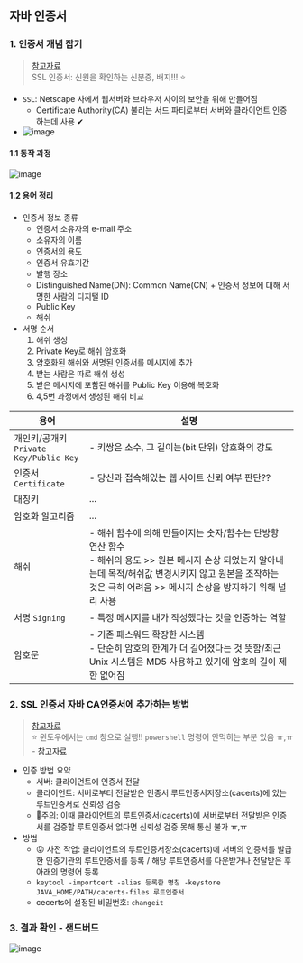 ## 자바 인증서
### 1. 인증서 개념 잡기
> [참고자료](https://wiki.kldp.org/HOWTO/html/SSL-Certificates-HOWTO/x70.html) <br>
> SSL 인증서: 신원을 확인하는 신분증, 배지!!! ⭐
- `SSL`: Netscape 사에서 웹서버와 브라우저 사이의 보안을 위해 만들어짐
  - Certificate Authority(CA) 불리는 서드 파티로부터 서버와 클라이언트 인증하는데 사용 ✔
- ![image](https://user-images.githubusercontent.com/61215550/179866103-f47b654d-39fd-4b3b-82ed-8a739ff151ce.png)

#### 1.1 동작 과정
![image](https://user-images.githubusercontent.com/61215550/179866782-c42ecb54-b71c-472c-94f4-d1cba8333fd8.png)

#### 1.2 용어 정리
- 인증서 정보 종류 
  - 인증서 소유자의 e-mail 주소
  - 소유자의 이름
  - 인증서의 용도
  - 인증서 유효기간
  - 발행 장소
  - Distinguished Name(DN): Common Name(CN) + 인증서 정보에 대해 서명한 사람의 디지털 ID
  - Public Key
  - 해쉬
- 서명 순서
  1. 해쉬 생성
  2. Private Key로 해쉬 암호화
  3. 암호화된 해쉬와 서명된 인증서를 메시지에 추가
  4. 받는 사람은 따로 해쉬 생성
  5. 받은 메시지에 포함된 해쉬를 Public Key 이용해 복호화
  6.  4,5번 과정에서 생성된 해쉬 비교

|용어|설명|
|-----|------|
|개인키/공개키<br>`Private Key/Public Key`|- 키쌍은 소수, 그 길이는(bit 단위) 암호화의 강도|
|인증서 `Certificate`|- 당신과 접속해있는 웹 사이트 신뢰 여부 판단??|
|대칭키|...|
|암호화 알고리즘|...|
|해쉬|- 해쉬 함수에 의해 만들어지는 숫자/함수는 단방향 연산 함수<BR>- 해쉬의 용도 >> 원본 메시지 손상 되었는지 알아내는데 목적/해쉬값 변경시키지 않고 원본을 조작하는 것은 극히 어려움 >> 메시지 손상을 방지하기 위해 널리 사용 |
|서명 `Signing`|- 특정 메시지를 내가 작성했다는 것을 인증하는 역할|
|암호문|- 기존 패스워드 확장한 시스템<br>- 단순히 암호의 한계가 더 길어졌다는 것 뜻함/최근 Unix 시스템은 MD5 사용하고 있기에 암호의 길이 제한 없어짐|
  
### 2. SSL 인증서 자바 CA인증서에 추가하는 방법
> [참고자료](https://cert.crosscert.com/ssl%EC%9D%B8%EC%A6%9D%EC%84%9C-java-ca%EC%9D%B8%EC%A6%9D%EC%84%9C%EC%97%90-%EB%A3%A8%ED%8A%B8-%EC%9D%B8%EC%A6%9D%EC%84%9C-%EC%B6%94%EA%B0%80%ED%95%98%EB%8A%94-%EB%B0%A9%EB%B2%95/) <br>
> ⭐ 윈도우에서는 `cmd` 창으로 실행!! `powershell` 명령어 안먹히는 부분 있음 ㅠ,ㅠ - [참고자료](https://www.lesstif.com/java/java-keytool-keystore-20775436.html)
- 인증 방법 요약
  - 서버: 클라이언트에 인증서 전달
  - 클라이언트: 서버로부터 전달받은 인증서 루트인증서저장소(cacerts)에 있는 루트인증서로 신뢰성 검증
  - 📌주의: 이때 클라이언트의 루트인증서(cacerts)에 서버로부터 전달받은 인증서를 검증할 루트인증서 없다면  신뢰성 검증 못해 통신 불가 ㅠ,ㅠ
- 방법
  - 😛 사전 작업: 클라이언트의 루트인증저장소(cacerts)에 서버의 인증서를 발급한 인증기관의 루트인증서를 등록 / 해당 루트인증서를 다운받거나 전달받은 후 아래의 명령어 등록
  - `keytool -importcert -alias 등록한 명칭 -keystore JAVA_HOME/PATH/cacerts-files 루트인증서`
  - cecerts에 설정된 비밀번호: `changeit`
  
### 3. 결과 확인 - 샌드버드
![image](https://user-images.githubusercontent.com/61215550/179869288-f38c83d8-acc4-418b-a7ae-76e30d10da47.png)

